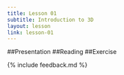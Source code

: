 ```yaml
---
title: Lesson 01
subtitle: Introduction to 3D
layout: lesson
link: lesson-01
---
```

##Presentation
##Reading
##Exercise

{% include feedback.md %}
